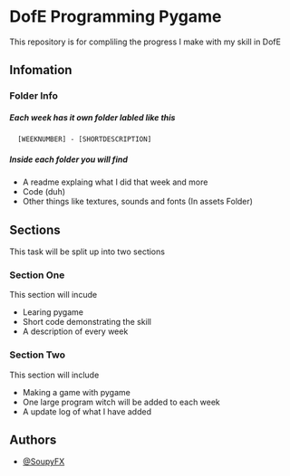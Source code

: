 # DofE Programming Pygame 
This repository is for compliling the progress I make with my skill in DofE
## Infomation
### Folder Info
##### Each week has it own folder labled like this
```
  [WEEKNUMBER] - [SHORTDESCRIPTION]
```

##### Inside each folder you will find
- A readme explaing what I did that week and more
- Code (duh)
- Other things like textures, sounds and fonts (In assets Folder)

## Sections
This task will be split up into two sections 
### Section One
This section will incude
- Learing pygame
- Short code demonstrating the skill
- A description of every week
### Section Two
This section will include 
- Making a game with pygame
- One large program witch will be added to each week
- A update log of what I have added
## Authors
- [@SoupyFX ](https://github.com/SoupyFX)

